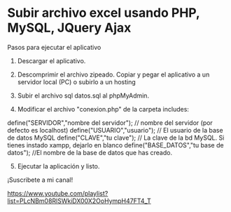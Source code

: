 # Subir archivo excel usando PHP, MySQL, JQuery Ajax

Pasos para ejecutar el aplicativo

1. Descargar el aplicativo.

2. Descomprimir el archivo zipeado. Copiar y pegar el aplicativo a un servidor local (PC) o subirlo a un hosting

3. Subir el archivo sql datos.sql al phpMyAdmin.

4. Modificar el archivo "conexion.php" de la carpeta includes:

define("SERVIDOR","nombre del servidor"); // nombre del servidor (por defecto es localhost)
define("USUARIO","usuario"); // El usuario de la base de datos MySQL
define("CLAVE","tu clave"); // La clave de la bd MySQL. Si tienes instado xampp, dejarlo en blanco
define("BASE_DATOS","tu base de datos"); //El nombre de la base de datos que has creado.

5. Ejecutar la aplicación y listo.

¡Suscribete a mi canal!

https://www.youtube.com/playlist?list=PLcNBm08RlSWkiDX00X2OoHympH47FT4_T
